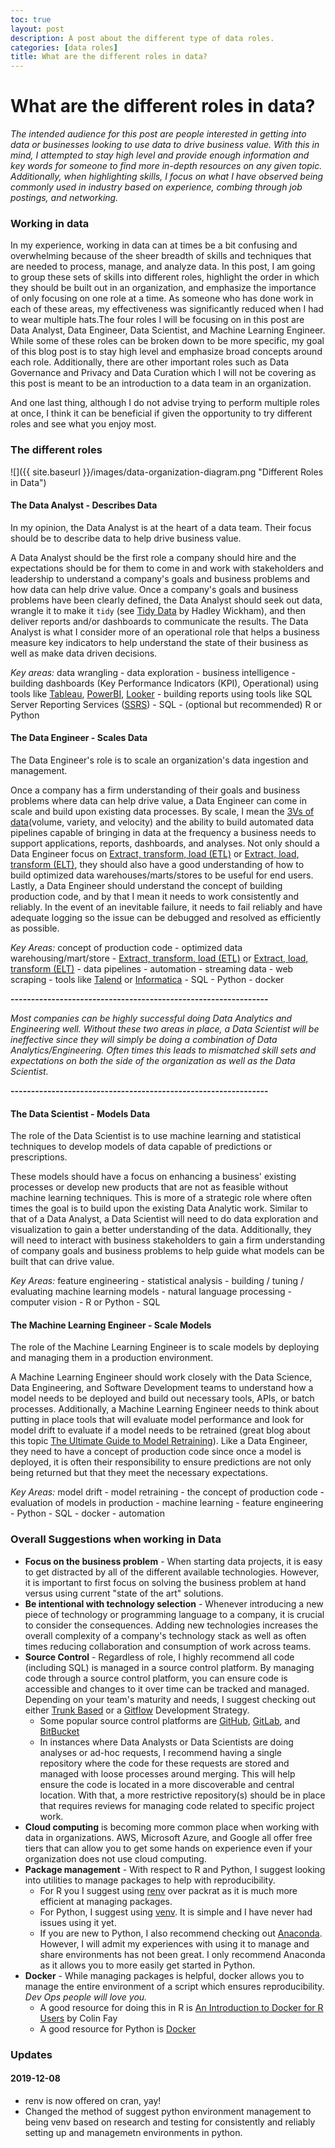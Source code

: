 ```yaml
---
toc: true
layout: post
description: A post about the different type of data roles.
categories: [data roles]
title: What are the different roles in data?
---
```

# What are the different roles in data?

*The intended audience for this post are people interested in getting into data or businesses looking to use data to drive business value.  With this in mind, I attempted to stay high level and provide enough information and key words for someone to find more in-depth resources on any given topic.  Additionally, when highlighting skills, I focus on what I have observed being commonly used in industry based on experience, combing through job postings, and networking.*

### Working in data

In my experience, working in data can at times be a bit confusing and overwhelming because of the sheer breadth of skills and techniques that are needed to process, manage, and analyze data.  In this post, I am going to group these sets of skills into different roles, highlight the order in which they should be built out in an organization, and emphasize the importance of only focusing on one role at a time. As someone who has done work in each of these areas, my effectiveness was significantly reduced when I had to wear multiple hats.The four roles I will be focusing on in this post are Data Analyst, Data Engineer, Data Scientist, and Machine Learning Engineer.  While some of these roles can be broken down to be more specific, my goal of this blog post is to stay high level and emphasize broad concepts around each role. Additionally, there are other important roles such as Data Governance and Privacy and Data Curation which I will not be covering as this post is meant to be an introduction to a data team in an organization.

And one last thing, although I do not advise trying to perform multiple roles at once, I think it can be beneficial if given the opportunity to try different roles and see what you enjoy most.

### The different roles

![]({{ site.baseurl }}/images/data-organization-diagram.png "Different Roles in Data")

#### **The Data Analyst - Describes Data**

In my opinion, the Data Analyst is at the heart of a data team.  Their focus should be to describe data to help drive business value.

A Data Analyst should be the first role a company should hire and the expectations should be for them to come in and work with stakeholders and leadership to understand a company's goals and business problems and how data can help drive value.  Once a company's goals and business problems have been clearly defined, the Data Analyst should seek out data, wrangle it to make it `tidy` (see [Tidy Data](https://vita.had.co.nz/papers/tidy-data.pdf) by Hadley Wickham), and then deliver reports and/or dashboards to communicate the results.  The Data Analyst is what I consider more of an operational role that helps a business measure key indicators to help understand the state of their business as well as make data driven decisions.

_Key areas:_ data wrangling - data exploration - business intelligence - building dashboards (Key Performance Indicators (KPI), Operational) using tools like [Tableau](https://www.tableau.com/), [PowerBI](https://powerbi.microsoft.com/en-us/), [Looker](https://looker.com/) - building reports using tools like SQL Server Reporting Services ([SSRS](https://docs.microsoft.com/en-us/sql/reporting-services/create-deploy-and-manage-mobile-and-paginated-reports?view=sql-server-2017)) - SQL - (optional but recommended) R or Python 

#### **The Data Engineer - Scales Data**

The Data Engineer's role is to scale an organization's data ingestion and management.

Once a company has a firm understanding of their goals and business problems where data can help drive value, a Data Engineer can come in scale and build upon existing data processes.  By scale, I mean the [3Vs of data](https://whatis.techtarget.com/definition/3Vs)(volume, variety, and velocity) and the ability to build automated data pipelines capable of bringing in data at the frequency a business needs to support applications, reports, dashboards, and analyses.  Not only should a Data Engineer focus on [Extract, transform, load (ETL)](https://en.wikipedia.org/wiki/Extract,_transform,_load) or [Extract, load, transform (ELT)](https://en.wikipedia.org/wiki/Extract,_load,_transform), they should also have a good understanding of how to build optimized data warehouses/marts/stores to be useful for end users.  Lastly, a Data Engineer should understand the concept of building production code, and by that I mean it needs to work consistently and reliably.  In the event of an inevitable failure, it needs to fail reliably and have adequate logging so the issue can be debugged and resolved as efficiently as possible.

_Key Areas:_ concept of production code - optimized data warehousing/mart/store - [Extract, transform, load (ETL)](https://en.wikipedia.org/wiki/Extract,_transform,_load) or [Extract, load, transform (ELT)](https://en.wikipedia.org/wiki/Extract,_load,_transform) - data pipelines - automation - streaming data - web scraping - tools like [Talend](https://www.talend.com/) or [Informatica](https://www.informatica.com) - SQL - Python - docker

**---------------------------------------------------------------**

*Most companies can be highly successful doing Data Analytics and Engineering well.  Without these two areas in place, a Data Scientist will be ineffective since they will simply be doing a combination of Data Analytics/Engineering.  Often times this leads to mismatched skill sets and expectations on both the side of the organization as well as the Data Scientist.*

**---------------------------------------------------------------**

#### **The Data Scientist - Models Data**

The role of the Data Scientist is to use machine learning and statistical techniques to develop models of data capable of predictions or prescriptions.

These models should have a focus on enhancing a business' existing processes or develop new products that are not as feasible without machine learning techniques.  This is more of a strategic role where often times the goal is to build upon the existing Data Analytic work.  Similar to that of a Data Analyst, a Data Scientist will need to do data exploration and visualization to gain a better understanding of the data.  Additionally, they will need to interact with business stakeholders to gain a firm understanding of company goals and business problems to help guide what models can be built that can drive value.

*Key Areas:* feature engineering - statistical analysis - building / tuning / evaluating machine learning models - natural language processing - computer vision - R or Python - SQL

#### **The Machine Learning Engineer - Scale Models**

The role of the Machine Learning Engineer is to scale models by deploying and managing them in a production environment.  

A Machine Learning Engineer should work closely with the Data Science, Data Engineering, and Software Development teams to understand how a model needs to be deployed and build out necessary tools, APIs, or batch processes.  Additionally, a Machine Learning Engineer needs to think about putting in place tools that will evaluate model performance and look for model drift to evaluate if a model needs to be retrained (great blog about this topic [The Ultimate Guide to Model Retraining](https://mlinproduction.com/model-retraining/)).  Like a Data Engineer, they need to have a concept of production code since once a model is deployed, it is often their responsibility to ensure predictions are not only being returned but that they meet the necessary expectations.

*Key Areas:* model drift - model retraining - the concept of production code - evaluation of models in production - machine learning - feature engineering - Python - SQL - docker - automation

### Overall Suggestions when working in Data

- **Focus on the business problem** - When starting data projects, it is easy to get distracted by all of the different available technologies.  However, it is important to first focus on solving the business problem at hand versus using current "state of the art" solutions.
- **Be intentional with technology selection** - Whenever introducing a new piece of technology or programming language to a company, it is crucial to consider the consequences.  Adding new technologies increases the overall complexity of a company's technology stack as well as often times reducing collaboration and consumption of work across teams.
- **Source Control** - Regardless of role, I highly recommend all code (including SQL) is managed in a source control platform.  By managing code through a source control platform, you can ensure code is accessible and changes to it over time can be tracked and managed.  Depending on your team's maturity and needs, I suggest checking out either [Trunk Based](https://trunkbaseddevelopment.com/) or a [Gitflow](https://nvie.com/posts/a-successful-git-branching-model/) Development Strategy.  
  - Some popular source control platforms are [GitHub](https://github.com/), [GitLab](https://about.gitlab.com/), and [BitBucket](https://bitbucket.org/product)
  - In instances where Data Analysts or Data Scientists are doing analyses or ad-hoc requests, I recommend having a single repository where the code for these requests are stored and managed with loose processes around merging.   This will help ensure the code is located in a more discoverable and central location.  With that, a more restrictive repository(s) should be in place that requires reviews for managing code related to specific project work.
- **Cloud computing** is becoming more common place when working with data in organizations.  AWS, Microsoft Azure, and Google all offer free tiers that can allow you to get some hands on experience even if your organization does not use cloud computing.
- **Package management** - With respect to R and Python, I suggest looking into utilities to manage packages to help with reproducibility.
  - For R you I suggest using [renv](https://github.com/rstudio/renv) over packrat as it is much more efficient at managing packages.
  - For Python, I suggest using [venv](https://docs.python.org/3/library/venv.html).  It is simple and I have never had issues using it yet.
  - If you are new to Python, I also recommend checking out [Anaconda](https://www.anaconda.com/distribution/).  However, I will admit my experiences with using it to manage and share environments has not been great.  I only recommend Anaconda as it allows you to more easily get started in Python.
- **Docker** - While managing packages is helpful, docker allows you to manage the entire environment of a script which ensures reproducibility.  _Dev Ops people will love you._
  - A good resource for doing this in R is [An Introduction to Docker for R Users](https://colinfay.me/docker-r-reproducibility/) by Colin Fay
  - A good resource for Python is [Docker](https://www.fullstackpython.com/docker.html)
  
### Updates

#### 2019-12-08

* renv is now offered on cran, yay!
* Changed the method of suggest python environment management to being venv based on research and testing for consistently and reliably setting up and managemetn environments in python. 
